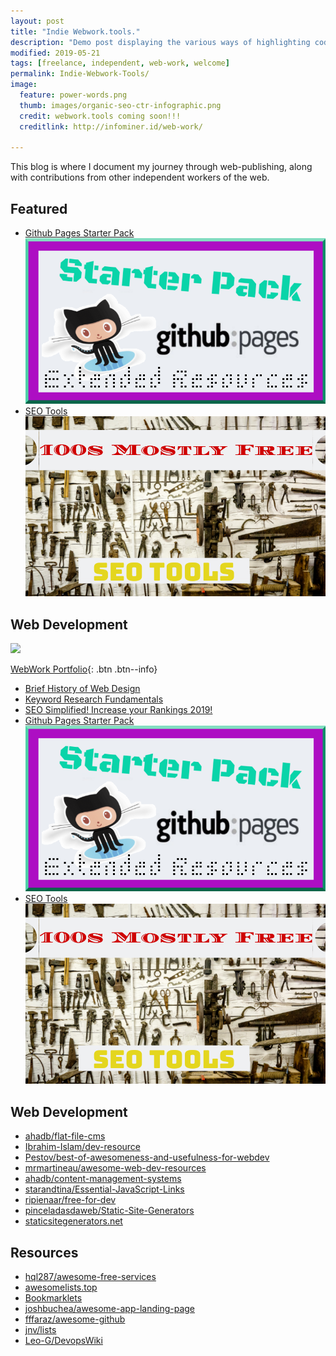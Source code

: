 ```yaml
---
layout: post
title: "Indie Webwork.tools."
description: "Demo post displaying the various ways of highlighting code in Markdown."
modified: 2019-05-21
tags: [freelance, independent, web-work, welcome]
permalink: Indie-Webwork-Tools/
image:
  feature: power-words.png
  thumb: images/organic-seo-ctr-infographic.png
  credit: webwork.tools coming soon!!!
  creditlink: http://infominer.id/web-work/

---
```


This blog is where I document my journey through web-publishing, along with contributions from other independent workers of the web.

## Featured


* [Github Pages Starter Pack](github-pages-starter-pack/)
[![](/images/gh-pages-starter-pack.png)](https://infominer.id/gh-pages-starter-pack.html)
* [SEO Tools](https://infominer.id/seo-tools.html)
[![](/images/100s-SEO-tools.png)](https://infominer.id/seo-tools.html)


## Web Development

![](https://i.imgur.com/iySrC4c.png)

[WebWork Portfolio](#web-development){: .btn .btn--info}

* <a href="https://www.csbtechemporium.com/web-design-history/" target="_blank">Brief History of Web Design</a>
* <a href="https://www.csbtechemporium.com/keyword-research-fundamentals/" target="_blank">Keyword Research Fundamentals</a>
* <a href="https://csbtechemporium.com/seo-simplified-2019" target="_blank">SEO Simplified! Increase your Rankings 2019!</a>
* [Github Pages Starter Pack](https://infominer.id/gh-pages-starter-pack.html)
[![](/images/gh-pages-starter-pack.png)](https://infominer.id/gh-pages-starter-pack.html)
* [SEO Tools](https://infominer.id/seo-tools.html)
[![](/images/100s-SEO-tools.png)](https://infominer.id/seo-tools.html)





## Web Development
* [ahadb/flat-file-cms](https://github.com/ahadb/flat-file-cms)
* [Ibrahim-Islam/dev-resource](https://github.com/Ibrahim-Islam/dev-resource)
* [Pestov/best-of-awesomeness-and-usefulness-for-webdev](https://github.com/Pestov/best-of-awesomeness-and-usefulness-for-webdev)
* [mrmartineau/awesome-web-dev-resources](https://github.com/mrmartineau/awesome-web-dev-resources)
* [ahadb/content-management-systems](https://github.com/ahadb/content-management-systems)
* [starandtina/Essential-JavaScript-Links](https://github.com/starandtina/Essential-JavaScript-Links)
* [ripienaar/free-for-dev](https://github.com/ripienaar/free-for-dev)
* [pinceladasdaweb/Static-Site-Generators](https://github.com/pinceladasdaweb/Static-Site-Generators)
* [staticsitegenerators.net](https://staticsitegenerators.net)


## Resources

* [hql287/awesome-free-services](https://github.com/hql287/awesome-free-services)
* [awesomelists.top](https://awesomelists.top)
* [Bookmarklets](http://marklets.com/FAQ.aspx)
* [joshbuchea/awesome-app-landing-page](https://github.com/joshbuchea/awesome-app-landing-page)
* [fffaraz/awesome-github](https://github.com/fffaraz/awesome-github)
* [jnv/lists](https://github.com/jnv/lists)
* [Leo-G/DevopsWiki](https://github.com/Leo-G/DevopsWiki)


